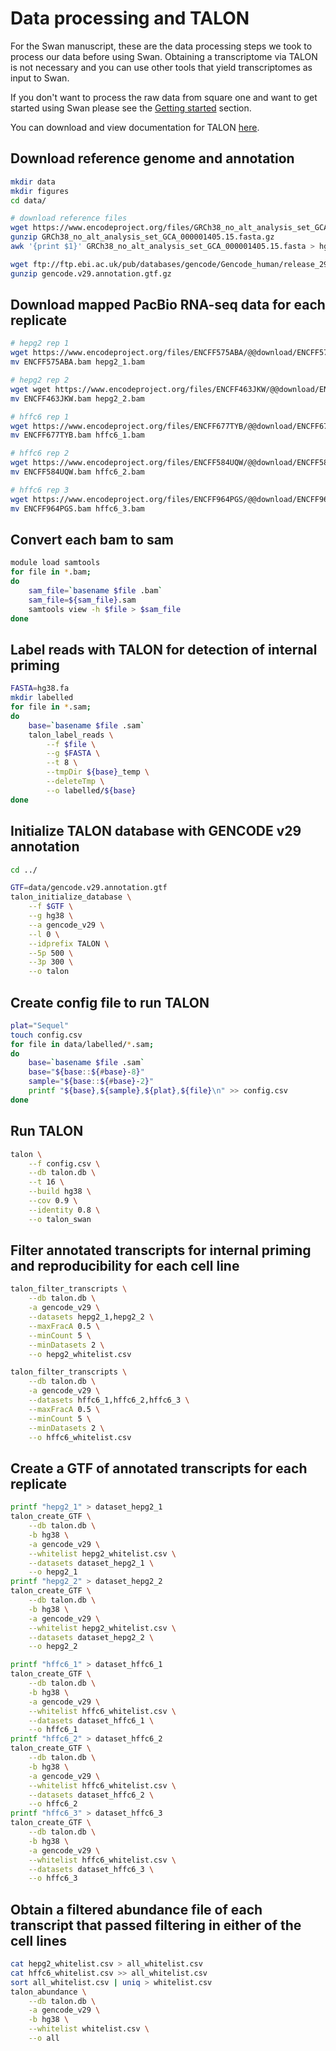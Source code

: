 # Data processing and TALON

For the Swan manuscript, these are the data processing steps we took to process our data before using Swan. Obtaining a transcriptome via TALON is not necessary and you can use other tools that yield transcriptomes as input to Swan.

If you don't want to process the raw data from square one and want to get started using Swan please see the [Getting started](getting_started.md) section.

You can download and view documentation for TALON [here](https://github.com/mortazavilab/TALON).

## Download reference genome and annotation
```bash
mkdir data
mkdir figures
cd data/

# download reference files
wget https://www.encodeproject.org/files/GRCh38_no_alt_analysis_set_GCA_000001405.15/@@download/GRCh38_no_alt_analysis_set_GCA_000001405.15.fasta.gz
gunzip GRCh38_no_alt_analysis_set_GCA_000001405.15.fasta.gz
awk '{print $1}' GRCh38_no_alt_analysis_set_GCA_000001405.15.fasta > hg38.fa

wget ftp://ftp.ebi.ac.uk/pub/databases/gencode/Gencode_human/release_29/gencode.v29.annotation.gtf.gz
gunzip gencode.v29.annotation.gtf.gz
```

## Download mapped PacBio RNA-seq data for each replicate
```bash
# hepg2 rep 1
wget https://www.encodeproject.org/files/ENCFF575ABA/@@download/ENCFF575ABA.bam
mv ENCFF575ABA.bam hepg2_1.bam

# hepg2 rep 2
wget wget https://www.encodeproject.org/files/ENCFF463JKW/@@download/ENCFF463JKW.bam
mv ENCFF463JKW.bam hepg2_2.bam

# hffc6 rep 1
wget https://www.encodeproject.org/files/ENCFF677TYB/@@download/ENCFF677TYB.bam
mv ENCFF677TYB.bam hffc6_1.bam 

# hffc6 rep 2
wget https://www.encodeproject.org/files/ENCFF584UQW/@@download/ENCFF584UQW.bam
mv ENCFF584UQW.bam hffc6_2.bam

# hffc6 rep 3
wget https://www.encodeproject.org/files/ENCFF964PGS/@@download/ENCFF964PGS.bam
mv ENCFF964PGS.bam hffc6_3.bam
```

## Convert each bam to sam 
```bash
module load samtools
for file in *.bam;
do
	sam_file=`basename $file .bam`
	sam_file=${sam_file}.sam
	samtools view -h $file > $sam_file
done
```

## Label reads with TALON for detection of internal priming
```bash
FASTA=hg38.fa
mkdir labelled
for file in *.sam;
do
	base=`basename $file .sam`
	talon_label_reads \
		--f $file \
		--g $FASTA \
		--t 8 \
		--tmpDir ${base}_temp \
		--deleteTmp \
		--o labelled/${base}
done
```

## Initialize TALON database with GENCODE v29 annotation
```bash 
cd ../

GTF=data/gencode.v29.annotation.gtf
talon_initialize_database \
	--f $GTF \
	--g hg38 \
	--a gencode_v29 \
	--l 0 \
	--idprefix TALON \
	--5p 500 \
	--3p 300 \
	--o talon
```

## Create config file to run TALON 
```bash
plat="Sequel"
touch config.csv
for file in data/labelled/*.sam;
do
	base=`basename $file .sam`
	base="${base::${#base}-8}"
	sample="${base::${#base}-2}"
	printf "${base},${sample},${plat},${file}\n" >> config.csv
done
```

## Run TALON
```bash
talon \
	--f config.csv \
	--db talon.db \
	--t 16 \
	--build hg38 \
	--cov 0.9 \
	--identity 0.8 \
	--o talon_swan
```

## Filter annotated transcripts for internal priming and reproducibility for each cell line
```bash
talon_filter_transcripts \
	--db talon.db \
	-a gencode_v29 \
	--datasets hepg2_1,hepg2_2 \
	--maxFracA 0.5 \
	--minCount 5 \
	--minDatasets 2 \
	--o hepg2_whitelist.csv

talon_filter_transcripts \
	--db talon.db \
	-a gencode_v29 \
	--datasets hffc6_1,hffc6_2,hffc6_3 \
	--maxFracA 0.5 \
	--minCount 5 \
	--minDatasets 2 \
	--o hffc6_whitelist.csv
```

## Create a GTF of annotated transcripts for each replicate
```bash
printf "hepg2_1" > dataset_hepg2_1
talon_create_GTF \
	--db talon.db \
	-b hg38 \
	-a gencode_v29 \
	--whitelist hepg2_whitelist.csv \
	--datasets dataset_hepg2_1 \
	--o hepg2_1
printf "hepg2_2" > dataset_hepg2_2
talon_create_GTF \
	--db talon.db \
	-b hg38 \
	-a gencode_v29 \
	--whitelist hepg2_whitelist.csv \
	--datasets dataset_hepg2_2 \
	--o hepg2_2

printf "hffc6_1" > dataset_hffc6_1
talon_create_GTF \
	--db talon.db \
	-b hg38 \
	-a gencode_v29 \
	--whitelist hffc6_whitelist.csv \
	--datasets dataset_hffc6_1 \
	--o hffc6_1
printf "hffc6_2" > dataset_hffc6_2
talon_create_GTF \
	--db talon.db \
	-b hg38 \
	-a gencode_v29 \
	--whitelist hffc6_whitelist.csv \
	--datasets dataset_hffc6_2 \
	--o hffc6_2
printf "hffc6_3" > dataset_hffc6_3
talon_create_GTF \
	--db talon.db \
	-b hg38 \
	-a gencode_v29 \
	--whitelist hffc6_whitelist.csv \
	--datasets dataset_hffc6_3 \
	--o hffc6_3
```

## Obtain a filtered abundance file of each transcript that passed filtering in either of the cell lines
```bash
cat hepg2_whitelist.csv > all_whitelist.csv
cat hffc6_whitelist.csv >> all_whitelist.csv 
sort all_whitelist.csv | uniq > whitelist.csv
talon_abundance \
	--db talon.db \
	-a gencode_v29 \
	-b hg38 \
	--whitelist whitelist.csv \
	--o all
```